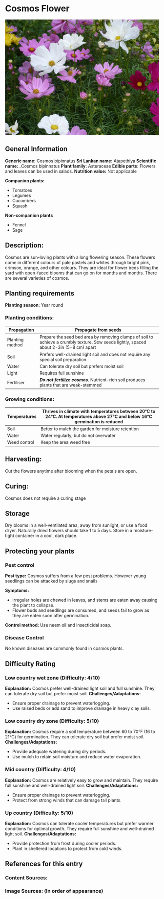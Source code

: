 # Cosmos Flower
![Cosmos Flower](../../assets/images/Cosmos-Flower.jpg "By Prenn - Own work, CC BY-SA 3.0, https://commons.wikimedia.org/w/index.php?curid=15788590")

## General Information
**Generic name:** Cosmos bipinnatus
**Sri Lankan name:** Atapethiya
**Scientific name:** _Cosmos bipinnatus
**Plant family:** Asteraceae
**Edible parts:** Flowers and leaves can be used in salads.
**Nutrition value:** Not applicable

**Companion plants:**
- Tomatoes
- Legumes
- Cucumbers
- Squash
  
**Non-companion plants**
- Fennel
- Sage

## Description:
Cosmos are sun-loving plants with a long flowering season. These flowers come in different colours of pale pastels and whites through bright pink, crimson, orange, and other colours. They are ideal for flower beds filling the yard with open-faced blooms that can go on for months and months. There are several varieties of cosmos.

## Planting requirements
**Planting season:** Year round

### Planting conditions:
| Propagation | Propagate from seeds |
|----|----|
| Planting method | Prepare the seed bed area by removing clumps of soil to achieve a crumbly texture. Sow seeds lightly, spaced about 2-3in (5-8 cm) apart |
| Soil | Prefers well-drained light soil and does not require any special soil preparation |
| Water | Can tolerate dry soil but prefers moist soil |
| Light | Requires full sunshine |
| Fertiliser | _**Do not fertilize cosmos**_. Nutrient-rich soil produces plants that are weak-stemmed |

### Growing conditions:
| Temperatures | Thrives in climate with temperatures between 20°C to 24°C. At temperatures above 27°C and below 16°C germination is reduced |
|----|----|
| Soil | Better to mulch the garden for moisture retention |
| Water | Water regularly, but do not overwater |
| Weed control | Keep the area weed free |

## Harvesting:
Cut the flowers anytime after blooming when the petals are open.

## Curing:
Cosmos does not require a curing stage

## Storage
Dry blooms in a well-ventilated area, away from sunlight, or use a food dryer. Naturally dried flowers should take 1 to 5 days. Store in a moisture-tight container in a cool, dark place.

## Protecting your plants
### Pest control
**Pest type:** Cosmos suffers from a few pest problems. However young seedlings can be attacked by slugs and snails

**Symptoms:** 
- Irregular holes are chewed in leaves, and stems are eaten away causing the plant to collapse.
- Flower buds and seedlings are consumed, and seeds fail to grow as they are eaten soon after germination.

**Control method:** Use neem oil and insecticidal soap.

### Disease Control
No known diseases are commonly found in cosmos plants.

## Difficulty Rating
### Low country wet zone (Difficulty: 4/10)
**Explanation:** Cosmos prefer well-drained light soil and full sunshine. They can tolerate dry soil but prefer moist soil.
**Challenges/Adaptations:**
- Ensure proper drainage to prevent waterlogging.
- Use raised beds or add sand to improve drainage in heavy clay soils.

### Low country dry zone (Difficulty: 5/10)
**Explanation:** Cosmos require a soil temperature between 60 to 70°F (16 to 21°C) for germination. They can tolerate dry soil but prefer moist soil.
**Challenges/Adaptations:**
- Provide adequate watering during dry periods.
- Use mulch to retain soil moisture and reduce water evaporation.

### Mid country (Difficulty: 4/10)
**Explanation:** Cosmos are relatively easy to grow and maintain. They require full sunshine and well-drained light soil.
**Challenges/Adaptations:**
- Ensure proper drainage to prevent waterlogging.
- Protect from strong winds that can damage tall plants.

### Up country (Difficulty: 5/10)
**Explanation:** Cosmos can tolerate cooler temperatures but prefer warmer conditions for optimal growth. They require full sunshine and well-drained light soil.
**Challenges/Adaptations:**
- Provide protection from frost during cooler periods.
- Plant in sheltered locations to protect from cold winds.

## References for this entry
### Content Sources:

### Image Sources: (In order of appearance)
